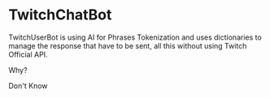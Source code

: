 # TwitchChatBot

TwitchUserBot is using AI for Phrases Tokenization and uses dictionaries to manage the response that have to be sent, all this without using Twitch Official API.

Why?

Don't Know
